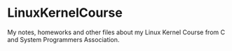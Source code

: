 # LinuxKernelCourse
My notes, homeworks and other files about my Linux Kernel Course from C and System Programmers Association.
